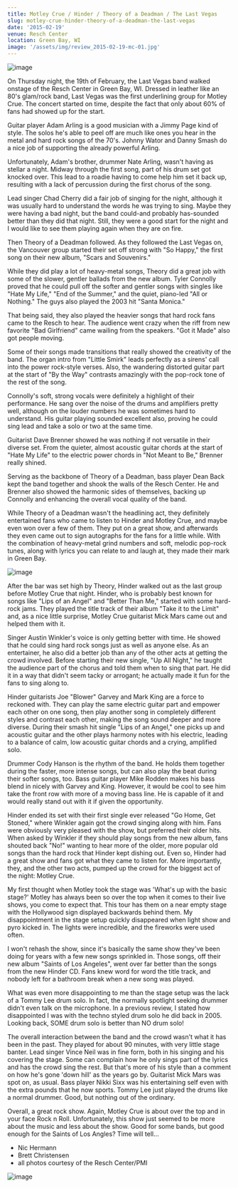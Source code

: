 ```yaml
---
title: Motley Crue / Hinder / Theory of a Deadman / The Last Vegas
slug: motley-crue-hinder-theory-of-a-deadman-the-last-vegas
date: '2015-02-19'
venue: Resch Center
location: Green Bay, WI
image: '/assets/img/review_2015-02-19-mc-01.jpg'
---
```


![image](/assets/img/review_2015-02-19-mc-01.jpg)

On Thursday night, the 19th of February, the Last Vegas band walked onstage of the Resch Center in Green Bay, WI. Dressed in leather like an 80's glam/rock band, Last Vegas was the first underlining group for Motley Crue. The concert started on time, despite the fact that only about 60% of fans had showed up for the start.

Guitar player Adam Arling is a good musician with a Jimmy Page kind of style. The solos he's able to peel off are much like ones you hear in the metal and hard rock songs of the 70's. Johnny Wator and Danny Smash do a nice job of supporting the already powerful Arling.

Unfortunately, Adam's brother, drummer Nate Arling, wasn't having as stellar a night. Midway through the first song, part of his drum set got knocked over. This lead to a roadie having to come help him set it back up, resulting with a lack of percussion during the first chorus of the song.

Lead singer Chad Cherry did a fair job of singing for the night, although it was usually hard to understand the words he was trying to sing. Maybe they were having a bad night, but the band could-and probably has-sounded better than they did that night. Still, they were a good start for the night and I would like to see them playing again when they are on fire.

Then Theory of a Deadman followed. As they followed the Last Vegas on, the Vancouver group started their set off strong with "So Happy," the first song on their new album, "Scars and Souvenirs." 

While they did play a lot of heavy-metal songs, Theory did a great job with some of the slower, gentler ballads from the new album. Tyler Connolly proved that he could pull off the softer and gentler songs with singles like "Hate My Life," "End of the Summer," and the quiet, piano-led "All or Nothing." The guys also played the 2003 hit "Santa Monica."

That being said, they also played the heavier songs that hard rock fans came to the Resch to hear. The audience went crazy when the riff from new favorite "Bad Girlfriend" came wailing from the speakers. "Got it Made" also got people moving.

Some of their songs made transitions that really showed the creativity of the band. The organ intro from "Little Smirk" leads perfectly as a sirens' call into the power rock-style verses. Also, the wandering distorted guitar part at the start of "By the Way" contrasts amazingly with the pop-rock tone of the rest of the song.

Connolly's soft, strong vocals were definitely a highlight of their performance. He sang over the noise of the drums and amplifiers pretty well, although on the louder numbers he was sometimes hard to understand. His guitar playing sounded excellent also, proving he could sing lead and take a solo or two at the same time.

Guitarist Dave Brenner showed he was nothing if not versatile in their diverse set. From the quieter, almost acoustic guitar chords at the start of "Hate My Life" to the electric power chords in "Not Meant to Be," Brenner really shined.

Serving as the backbone of Theory of a Deadman, bass player Dean Back kept the band together and shook the walls of the Resch Center. He and Brenner also showed the harmonic sides of themselves, backing up Connolly and enhancing the overall vocal quality of the band.

While Theory of a Deadman wasn't the headlining act, they definitely entertained fans who came to listen to Hinder and Motley Crue, and maybe even won over a few of them. They put on a great show, and afterwards they even came out to sign autographs for the fans for a little while. With the combination of heavy-metal grind numbers and soft, melodic pop-rock tunes, along with lyrics you can relate to and laugh at, they made their mark in Green Bay.

![image](/assets/img/review_2015-02-19-mc-02.jpg)

After the bar was set high by Theory, Hinder walked out as the last group before Motley Crue that night. Hinder, who is probably best known for songs like "Lips of an Angel" and "Better Than Me," started with some hard-rock jams. They played the title track of their album "Take it to the Limit" and, as a nice little surprise, Motley Crue guitarist Mick Mars came out and helped them with it. 

Singer Austin Winkler's voice is only getting better with time. He showed that he could sing hard rock songs just as well as anyone else. As an entertainer, he also did a better job than any of the other acts at getting the crowd involved. Before starting their new single, "Up All Night," he taught the audience part of the chorus and told them when to sing that part. He did it in a way that didn't seem tacky or arrogant; he actually made it fun for the fans to sing along to.

Hinder guitarists Joe "Blower" Garvey and Mark King are a force to reckoned with. They can play the same electric guitar part and empower each other on one song, then play another song in completely different styles and contrast each other, making the song sound deeper and more diverse. During their smash hit single "Lips of an Angel," one picks up and acoustic guitar and the other plays harmony notes with his electric, leading to a balance of calm, low acoustic guitar chords and a crying, amplified solo.

Drummer Cody Hanson is the rhythm of the band. He holds them together during the faster, more intense songs, but can also play the beat during their softer songs, too. Bass guitar player Mike Rodden makes his bass blend in nicely with Garvey and King. However, it would be cool to see him take the front row with more of a moving bass line. He is capable of it and would really stand out with it if given the opportunity.

Hinder ended its set with their first single ever released "Go Home, Get Stoned," where Winkler again got the crowd singing along with him. Fans were obviously very pleased with the show, but preferred their older hits. When asked by Winkler if they should play songs from the new album, fans shouted back "No!" wanting to hear more of the older, more popular old songs than the hard rock that Hinder kept dishing out. Even so, Hinder had a great show and fans got what they came to listen for. More importantly, they, and the other two acts, pumped up the crowd for the biggest act of the night: Motley Crue.

My first thought when Motley took the stage was 'What's up with the basic stage?' Motley has always been so over the top when it comes to their live shows, you come to expect that. This tour has them on a near empty stage with the Hollywood sign displayed backwards behind them. My disappointment in the stage setup quickly disappeared when light show and pyro kicked in. The lights were incredible, and the fireworks were used often.

I won't rehash the show, since it's basically the same show they've been doing for years with a few new songs sprinkled in. Those songs, off their new album "Saints of Los Angeles", went over far better than the songs from the new Hinder CD. Fans knew word for word the title track, and nobody left for a bathroom break when a new song was played.

What was even more disappointing to me than the stage setup was the lack of a Tommy Lee drum solo. In fact, the normally spotlight seeking drummer didn't even talk on the microphone. In a previous review, I stated how disappointed I was with the techno styled drum solo he did back in 2005. Looking back, SOME drum solo is better than NO drum solo! 

The overall interaction between the band and the crowd wasn't what it has been in the past. They played for about 90 minutes, with very little stage banter. Lead singer Vince Neil was in fine form, both in his singing and his covering the stage. Some can complain how he only sings part of the lyrics and has the crowd sing the rest. But that's more of his style than a comment on how he's gone 'down hill' as the years go by. Guitarist Mick Mars was spot on, as usual. Bass player Nikki Sixx was his entertaining self even with the extra pounds that he now sports. Tommy Lee just played the drums like a normal drummer. Good, but nothing out of the ordinary.

Overall, a great rock show. Again, Motley Crue is about over the top and in your face Rock n Roll. Unfortunately, this show just seemed to be more about the music and less about the show. Good for some bands, but good enough for the Saints of Los Angles? Time will tell...

- Nic Hermann
- Brett Christensen
- all photos courtesy of the Resch Center/PMI

![image](/assets/img/review_2015-02-19-mc-03.jpg)
